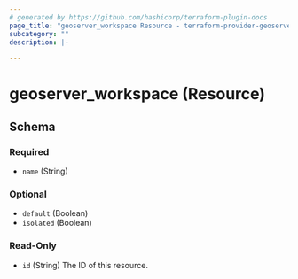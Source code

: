 ```yaml
---
# generated by https://github.com/hashicorp/terraform-plugin-docs
page_title: "geoserver_workspace Resource - terraform-provider-geoserver"
subcategory: ""
description: |-
  
---
```


# geoserver_workspace (Resource)





<!-- schema generated by tfplugindocs -->
## Schema

### Required

- `name` (String)

### Optional

- `default` (Boolean)
- `isolated` (Boolean)

### Read-Only

- `id` (String) The ID of this resource.


